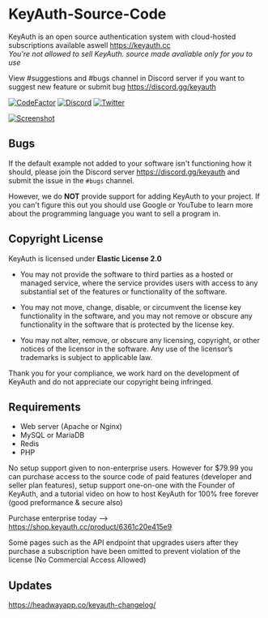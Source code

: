 # KeyAuth-Source-Code
KeyAuth is an open source authentication system with cloud-hosted subscriptions available aswell https://keyauth.cc
<br>
*You're not allowed to sell KeyAuth. source made avaliable only for you to use*

View #suggestions and #bugs channel in Discord server if you want to suggest new feature or submit bug https://discord.gg/keyauth

[![CodeFactor](https://www.codefactor.io/repository/github/keyauth/keyauth-source-code/badge)](https://www.codefactor.io/repository/github/keyauth/keyauth-source-code)
[![Discord](https://img.shields.io/discord/824397012685291520?label=Discord&cacheSeconds=3600)](https://discord.gg/UNk3MphscB)
[![Twitter](https://img.shields.io/twitter/follow/KeyAuth?cacheSeconds=3600)](https://twitter.com/KeyAuth)

[![Screenshot](https://i.imgur.com/rige1nM.png)](https://keyauth.cc)

## Bugs ##

If the default example not added to your software isn't functioning how it should, please join the Discord server https://discord.gg/keyauth and submit the issue in the `#bugs` channel.

However, we do **NOT** provide support for adding KeyAuth to your project. If you can't figure this out you should use Google or YouTube to learn more about the programming language you want to sell a program in.

## Copyright License

KeyAuth is licensed under **Elastic License 2.0**

* You may not provide the software to third parties as a hosted or managed
service, where the service provides users with access to any substantial set of
the features or functionality of the software.

* You may not move, change, disable, or circumvent the license key functionality
in the software, and you may not remove or obscure any functionality in the
software that is protected by the license key.

* You may not alter, remove, or obscure any licensing, copyright, or other notices
of the licensor in the software. Any use of the licensor’s trademarks is subject
to applicable law.

Thank you for your compliance, we work hard on the development of KeyAuth and do not appreciate our copyright being infringed.

## Requirements ##

- Web server (Apache or Nginx)
- MySQL or MariaDB
- Redis
- PHP

No setup support given to non-enterprise users. However for $79.99 you can purchase access to the source code of paid features (developer and seller plan features), setup support one-on-one with the Founder of KeyAuth, and a tutorial video on how to host KeyAuth for 100% free forever (good preformance & secure also) 

Purchase enterprise today --> https://shop.keyauth.cc/product/6361c20e415e9

Some pages such as the API endpoint that upgrades users after they purchase a subscription have been omitted to prevent violation of the license (No Commercial Access Allowed)

## Updates ##

https://headwayapp.co/keyauth-changelog/
